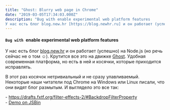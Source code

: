 ```yaml
---
title: "Ghost: Blurry web page in Chrome"
date: "2019-03-05T17:34:03.000Z"
description: "Bug with enable experimental web platform features
У нас есть блог blog.new.hr [https://blog.newhr.ru] и он работает (успешно) н"
---
```


<h4>
<code>Bug with </code>enable experimental web platform features</h4>
<p>У нас есть блог <a href="https://blog.newhr.ru" target="_blank" rel="noopener noreferrer">blog.new.hr</a> и он работает (успешно) на Node.js (но речь сейчас не о том ☺). Крутится все это на движке <a href="https://ghost.org/" target="_blank" rel="noopener noreferrer">Ghost</a>. Удобная современная платформа, но есть в ней и косячки, которые приходится исправлять.</p>
<p>В этот раз косячок нетривиальный и не сразу улавливаемый. Некоторые наши читатели под Chrome на Windows или Linux писали, что они видят блог размытым. И выглядело это все так:</p>
- <a href="https://drafts.fxtf.org/filter-effects-2/#BackdropFilterProperty">https://drafts.fxtf.org/filter-effects-2/#BackdropFilterProperty</a> <br/>
- <a href="https://output.jsbin.com/curasup" target="_blank" rel="noopener noreferrer">Demo on JSBin</a> <br/>




